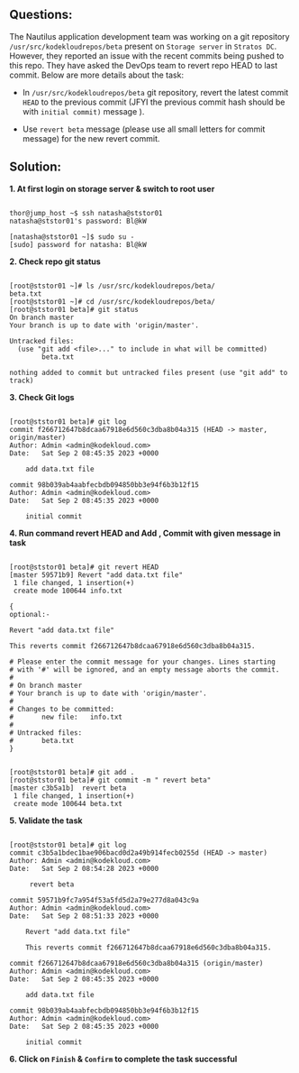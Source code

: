 

## Questions:

The Nautilus application development team was working on a git repository `/usr/src/kodekloudrepos/beta` present on `Storage server` in `Stratos DC`. However, they reported an issue with the recent commits being pushed to this repo. They have asked the DevOps team to revert repo HEAD to last commit. Below are more details about the task:

- In `/usr/src/kodekloudrepos/beta` git repository, revert the latest commit ` HEAD ` to the previous commit (JFYI the previous commit hash should be with `initial commit)` message ).

- Use `revert beta` message (please use all small letters for commit message) for the new revert commit.



## Solution:  

**1. At first login on storage server  & switch to root user**

```

thor@jump_host ~$ ssh natasha@ststor01
natasha@ststor01's password: Bl@kW

[natasha@ststor01 ~]$ sudo su -
[sudo] password for natasha: Bl@kW
```

**2. Check repo  git status**

```

[root@ststor01 ~]# ls /usr/src/kodekloudrepos/beta/
beta.txt
[root@ststor01 ~]# cd /usr/src/kodekloudrepos/beta/
[root@ststor01 beta]# git status
On branch master
Your branch is up to date with 'origin/master'.

Untracked files:
  (use "git add <file>..." to include in what will be committed)
        beta.txt

nothing added to commit but untracked files present (use "git add" to track)
```

**3. Check Git logs**

```

[root@ststor01 beta]# git log
commit f266712647b8dcaa67918e6d560c3dba8b04a315 (HEAD -> master, origin/master)
Author: Admin <admin@kodekloud.com>
Date:   Sat Sep 2 08:45:35 2023 +0000

    add data.txt file

commit 98b039ab4aabfecbdb094850bb3e94f6b3b12f15
Author: Admin <admin@kodekloud.com>
Date:   Sat Sep 2 08:45:35 2023 +0000

    initial commit
```

**4. Run command revert HEAD and Add , Commit with given message in task**

```

[root@ststor01 beta]# git revert HEAD
[master 59571b9] Revert "add data.txt file"
 1 file changed, 1 insertion(+)
 create mode 100644 info.txt

{
optional:-

Revert "add data.txt file"

This reverts commit f266712647b8dcaa67918e6d560c3dba8b04a315.

# Please enter the commit message for your changes. Lines starting
# with '#' will be ignored, and an empty message aborts the commit.
#
# On branch master
# Your branch is up to date with 'origin/master'.
#
# Changes to be committed:
#       new file:   info.txt
#
# Untracked files:
#       beta.txt
}


[root@ststor01 beta]# git add .
[root@ststor01 beta]# git commit -m " revert beta"
[master c3b5a1b]  revert beta
 1 file changed, 1 insertion(+)
 create mode 100644 beta.txt
```

**5. Validate the task**

```

[root@ststor01 beta]# git log
commit c3b5a1bdec1bae906bacd0d2a49b914fecb0255d (HEAD -> master)
Author: Admin <admin@kodekloud.com>
Date:   Sat Sep 2 08:54:28 2023 +0000

     revert beta

commit 59571b9fc7a954f53a5fd5d2a79e277d8a043c9a
Author: Admin <admin@kodekloud.com>
Date:   Sat Sep 2 08:51:33 2023 +0000

    Revert "add data.txt file"
    
    This reverts commit f266712647b8dcaa67918e6d560c3dba8b04a315.

commit f266712647b8dcaa67918e6d560c3dba8b04a315 (origin/master)
Author: Admin <admin@kodekloud.com>
Date:   Sat Sep 2 08:45:35 2023 +0000

    add data.txt file

commit 98b039ab4aabfecbdb094850bb3e94f6b3b12f15
Author: Admin <admin@kodekloud.com>
Date:   Sat Sep 2 08:45:35 2023 +0000

    initial commit
```

**6. Click on `Finish` & `Confirm` to complete the task successful**

